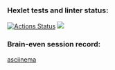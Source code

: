 ### Hexlet tests and linter status:
[![Actions Status](https://github.com/Fox-Hex/frontend-project-44/workflows/hexlet-check/badge.svg)](https://github.com/Fox-Hex/frontend-project-44/actions)
<a href="https://codeclimate.com/github/Fox-Hex/frontend-project-44/maintainability"><img src="https://api.codeclimate.com/v1/badges/08034d267ee2e831e711/maintainability" /></a>

### Brain-even session record:

<a href="    https://asciinema.org/a/7BvBnoT00GetFiilrVz1H4lMl
">asciinema</a>
